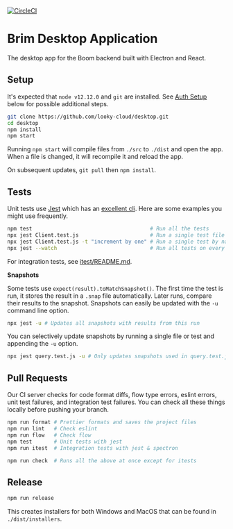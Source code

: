 [![CircleCI](https://circleci.com/gh/looky-cloud/desktop.svg?style=svg&circle-token=8fb219d4419937d21fb70c99c89157bff05c2ecc)](https://circleci.com/gh/looky-cloud/desktop)

# Brim Desktop Application

The desktop app for the Boom backend built with Electron and React.

## Setup

It's expected that `node v12.12.0` and `git` are installed. See [Auth Setup](#auth-setup) below for possible additional steps.

```bash
git clone https://github.com/looky-cloud/desktop.git
cd desktop
npm install
npm start
```

Running `npm start` will compile files from `./src` to `./dist` and open the app. When a file is changed, it will recompile it and reload the app.

On subsequent updates, `git pull` then `npm install`.

## Tests

Unit tests use [Jest](https://jestjs.io/) which has an [excellent cli](https://jestjs.io/docs/en/cli). Here are some examples you might use frequently.

```bash
npm test                                      # Run all the tests
npx jest Client.test.js                       # Run a single test file
npx jest Client.test.js -t "increment by one" # Run a single test by name
npx jest --watch                              # Run all tests on every change
```

For integration tests, see [itest/README.md](itest/README.md).

**Snapshots**

Some tests use `expect(result).toMatchSnapshot()`. The first time the test is run, it stores the result in a `.snap` file automatically. Later runs, compare their results to the snapshot. Snapshots can easily be updated with the `-u` command line option.

```bash
npx jest -u # Updates all snapshots with results from this run
```

You can selectively update snapshots by running a single file or test and appending the `-u` option.

```bash
npx jest query.test.js -u # Only updates snapshots used in query.test.js
```

## Pull Requests

Our CI server checks for code format diffs, flow type errors, eslint errors, unit test failures, and integration test failures. You can check all these things locally before pushing your branch.

```bash
npm run format # Prettier formats and saves the project files
npm run lint   # Check eslint
npm run flow   # Check flow
npm test       # Unit tests with jest
npm run itest  # Integration tests with jest & spectron

npm run check  # Runs all the above at once except for itests
```

## Release

```bash
npm run release
```

This creates installers for both Windows and MacOS that can be found in `./dist/installers`.
